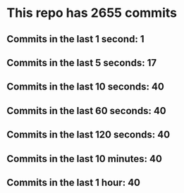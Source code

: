 # This repo has 2655 commits

## Commits in the last 1 second: 1
## Commits in the last 5 seconds: 17
## Commits in the last 10 seconds: 40
## Commits in the last 60 seconds: 40
## Commits in the last 120 seconds: 40
## Commits in the last 10 minutes: 40
## Commits in the last 1 hour: 40
